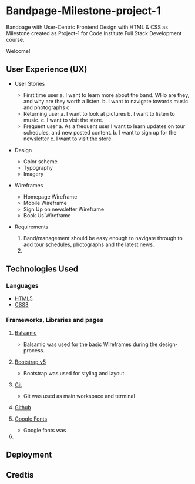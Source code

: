 # Bandpage-Milestone-project-1
Bandpage with User-Centric Frontend Design with HTML & CSS as Milestone created as Project-1 for Code Institute Full Stack Development course.

Welcome! 

## User Experience (UX)
* User Stories
   * First time user 
     a. I want to learn more about the band. WHo are they, and why are they worth a listen.
     b. I want to navigate towards music and photographs
     c.
   * Returning user
     a. I want to look at pictures
     b. I want to listen to music.
     c. I want to visit the store.
   * Frequent user
     a. As a frequent user I want to learn updates on tour schedules, and new posted content.
     b. I want to sign up for the newsletter
     c. I want to visit the store.
* Design
  * Color scheme
  * Typography
  * Imagery
   
* Wireframes
  - Homepage Wireframe
  - Mobile Wireframe
  - Sign Up on newsletter Wireframe
  - Book Us Wireframe
  
* Requirements
    1. Band/management should be easy enough to navigate through to add tour schedules, photographs and the latest news.
    2. 

## Technologies Used
### Languages
  - [HTML5](https://en.wikipedia.org/wiki/HTML5)
  - [CSS3](https://en.wikipedia.org/wiki/CSS)

### Frameworks, Libraries and pages
  1. [Balsamic](https://balsamiq.cloud/spaces)
      - Balsamic was used for the basic Wireframes during the design-process.
  2. [Bootstrap v5](https://getbootstrap.com/)
      - Bootstrap was used for styling and layout.
  3. [Git](https://gitpod.io/workspaces/)
      - Git was used as main workspace and terminal
  5. [Github](https://github.com/)

  6. [Google Fonts](https://fonts.google.com/)
      - Google fonts was 
  7. 

## Deployment

## Credtis



